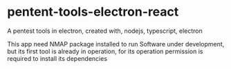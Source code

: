 # pentent-tools-electron-react
A pentest tools in electron, created with, nodejs, typescript, electron

This app need NMAP package installed to run
Software under development, but its first tool is already in operation, for its operation permission is required to install its dependencies
